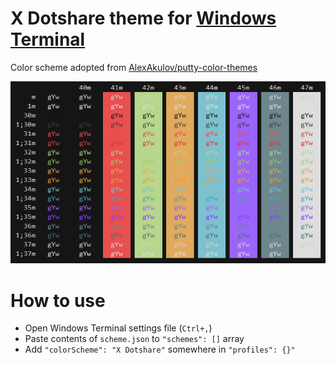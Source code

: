 # X Dotshare theme for [Windows Terminal](https://github.com/Microsoft/Terminal)

Color scheme adopted from [AlexAkulov/putty-color-themes](https://github.com/AlexAkulov/putty-color-themes)

![screenshot](https://raw.githubusercontent.com/lolcatnip/windows-terminal-x-dotshare/master/images/screenshot.png)

# How to use

* Open Windows Terminal settings file (`Ctrl+,`)
* Paste contents of `scheme.json` to `"schemes": []` array
* Add `"colorScheme": "X Dotshare"` somewhere in `"profiles": {}"`
